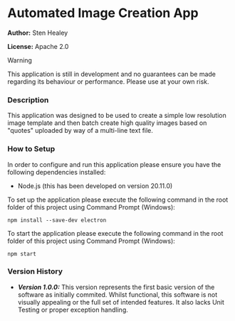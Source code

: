 # Automated Image Creation App

**Author:** Sten Healey

**License:** Apache 2.0

> [!WARNING]
> This application is still in development and no guarantees can be made regarding its behaviour or performance. Please use at your own risk.

### **Description** 
This application was designed to be used to create a simple low resolution image template and then batch create high quality images based on "quotes" uploaded by way of a multi-line text file.

### **How to Setup** 
In order to configure and run this application please ensure you have the following dependencies installed:

* Node.js (this has been developed on version 20.11.0)

To set up the application please execute the following command in the root folder of this project using Command Prompt (Windows):

```shell
npm install --save-dev electron
```

To start the application please execute the following command in the root folder of this project using Command Prompt (Windows):

```shell
npm start
```


### **Version History** 

* **_Version 1.0.0:_** This version represents the first basic version of the software as initially commited. Whilst functional, this software is not visually appealing or the full set of intended features. It also lacks Unit Testing or proper exception handling.

